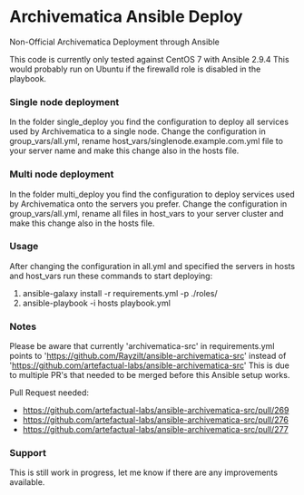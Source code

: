 # Archivematica Ansible Deploy #

Non-Official Archivematica Deployment through Ansible

This code is currently only tested against CentOS 7 with Ansible 2.9.4
This would probably run on Ubuntu if the firewalld role is disabled in the playbook.

### Single node deployment ###
In the folder single_deploy you find the configuration to deploy all services used by Archivematica to a single node.
Change the configuration in group_vars/all.yml, rename host_vars/singlenode.example.com.yml file to your server name and make this change also in the hosts file.

### Multi node deployment ###
In the folder multi_deploy you find the configuration to deploy services used by Archivematica onto the servers you prefer.
Change the configuration in group_vars/all.yml, rename all files in host_vars to your server cluster and make this change also in the hosts file.

### Usage ###
After changing the configuration in all.yml and specified the servers in hosts and host_vars run these commands to start deploying:

1. ansible-galaxy install -r requirements.yml -p ./roles/
2. ansible-playbook -i hosts playbook.yml

### Notes ###
Please be aware that currently 'archivematica-src' in requirements.yml points to 'https://github.com/Rayzilt/ansible-archivematica-src' instead of 'https://github.com/artefactual-labs/ansible-archivematica-src'
This is due to multiple PR's that needed to be merged before this Ansible setup works.

Pull Request needed:
- https://github.com/artefactual-labs/ansible-archivematica-src/pull/269
- https://github.com/artefactual-labs/ansible-archivematica-src/pull/276
- https://github.com/artefactual-labs/ansible-archivematica-src/pull/277

### Support ###
This is still work in progress, let me know if there are any improvements available.
